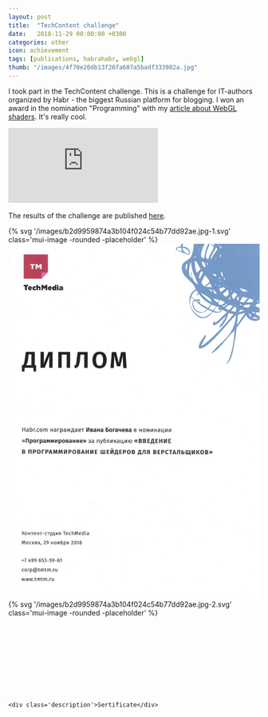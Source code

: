 ```yaml
---
layout: post
title:  "TechContent challenge"
date:   2018-11-29 00:00:00 +0300
categories: other
icon: achievement
tags: [publications, habrahabr, webgl]
thumb: "/images/4f70e20db13f26fa607a5badf333982a.jpg"
---
```


I took part in the TechContent challenge. This is a challenge for IT-authors organized by Habr - the biggest Russian platform for blogging. I won an award in the nomination "Programming" with my <a href='https://habr.com/post/420847/'>article about WebGL shaders</a>. It's really cool.

<div class='youtube-wrapper _separate-1'>
    <iframe src="https://www.youtube.com/embed/vSVKZTAwBH4" frameborder="0" allowfullscreen></iframe>
</div>

The results of the challenge are published <a href='https://habr.com/company/tm/blog/431936/'>here</a>.

<div class='mui-media-view -full-width _separate-1'>
    <div class='lazy-image-wrapper' data-modal-opener='modal-sertificate'>
        {% svg '/images/b2d9959874a3b104f024c54b77dd92ae.jpg-1.svg' class='mui-image -rounded -placeholder' %}
        <img class='mui-image -rounded -js-lazy-load' src='data:image/gif;base64,R0lGODlhAQABAIAAAAAAAP///yH5BAEAAAAALAAAAAABAAEAAAIBRAA7' data-src='/images/b2d9959874a3b104f024c54b77dd92ae.jpg' alt='Sertificate' itemprop='image'>
        <noscript>
            <img class='mui-image -rounded' src='/images/b2d9959874a3b104f024c54b77dd92ae.jpg' alt='Sertificate' itemprop='image'>
        </noscript>
    </div>
    <div class='mui-modal-window' id='modal-sertificate'>
        <div class='window _shadow-3'>
            <div class='lazy-image-wrapper'>
                {% svg '/images/b2d9959874a3b104f024c54b77dd92ae.jpg-2.svg' class='mui-image -rounded -placeholder' %}
                <img class='mui-image -rounded -js-lazy-load' data-src='/images/b2d9959874a3b104f024c54b77dd92ae.jpg' src='data:image/gif;base64,R0lGODlhAQABAIAAAAAAAP///yH5BAEAAAAALAAAAAABAAEAAAIBRAA7' alt='Sertificate' itemprop='image'>
            </div>
            <div class='closeicon'>
                <svg class='mui-svg-icon'>
                    <use xlink:href='#mui-svg-icon--close'></use>
                </svg>
            </div>
        </div>
        <div class='mui-shadow-toggle'></div>
    </div>

    <div class='description'>Sertificate</div>
</div>


